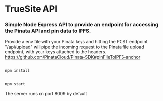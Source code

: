 # TrueSite API

### Simple Node Express API to provide an endpoint for accessing the Pinata API and pin data to IPFS.

Provide a env file with your Pinata keys and hitting the POST endpoint "/api/upload" will pipe the incoming request to the Pinata file upload endpoint, with your keys attached to the headers.
https://github.com/PinataCloud/Pinata-SDK#pinFileToIPFS-anchor 

```bash

npm install

```

```bash

npm start

```

The server runs on port 8009 by default